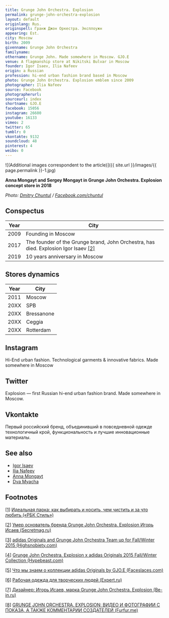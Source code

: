 ```yaml
---
title: Grunge John Orchestra. Explosion
permalink: grunge-john-orchestra-explosion
layout: default
originlang: Rus.
originspell: Гранж Джон Оркестра. Эксплоужн
appearing: Est.
city: Moscow
birth: 2009
givenname: Grunge John Orchestra
familyname:
othername: Grunge John. Made somewhere in Moscow. GJO.E
venue: A flagmanship store at Nikitski Bulvar in Moscow
founder: Igor Isaev, Ilia Nafeev
origin: a Russian
profession: hi-end urban fashion brand based in Moscow
photo: Grunge John Orchestra. Explosion emblem since 2009
photographer: Ilia Nafeev
source: Facebook
photographerurl:
sourceurl: index
shortname: GJO.E
facebook: 15056
instagram: 26600
youtube: 16133
vimeo: 2
twitter: 65
tumblr: 0
vkontakte: 9132
soundcloud: 48
pinterest: 4
weibo: 0
---
```


![(Additional images correspondent to the article)]({{ site.url }}/images/{{ page.permalink }}-1.jpg)

**Anna Mongayt and Sergey Mongayt in Grunge John Orchestra. Explosion concept store in 2018**

*Photo: [Dmitry Chuntul](https://www.facebook.com/chuntul) / [Facebook.com/chuntul](https://www.facebook.com/chuntul)*

## Сonspectus

|Year|City|
|-|-|
|2009|Founding in Moscow|
|2017|The founder of the Grunge brand, John Orchestra, has died. Explosion Igor Isaev <span id="a2">[\[2\]](#f2)</span>|
|2019|10 years anniversary in Moscow|

## Stores dynamics

|Year|City|
|-|-|
|2011|Moscow|
|20XX|SPB|
|20XX|Bressanone|
|20XX|Ceggia|
|20XX|Rotterdam|

## Instagram

Hi-End urban fashion. Technological garments & innovative fabrics. Made somewhere in Moscow

## Twitter

Explosion — first Russian hi-end urban fashion brand. Made somewhere in Moscow.

## Vkontakte

Первый российский бренд, объединивший в повседневной одежде технологичный крой, функциональность и лучшие инновационные материалы.

## See also

+ [Igor Isaev](isaev-Igor)
+ [Ilia Nafeev](nafeev-ilia)
+ [Anna Mongayt](mongayt-anna)
+ [Dva Myacha](dva-myacha)

## Footnotes

[[1]](#a1) <span id="f1"></span> [Идеальная парка: как выбирать и носить, чем чистить и за что любить («РБК Стиль»)](https://style.rbc.ru/items/587e14b59a79477b780bbec4)

[[2]](#a2) <span id="f2"></span> [Умер основатель бренда Grunge John Orchestra. Explosion Игорь Исаев (Secretmag.ru)](https://secretmag.ru/news/umer-osnovatel-brenda-grunge-john-orchestra-explosion-igor-isaev-15-07-2017.htm)

[[3]](#a3) <span id="f3"></span> [adidas Originals and Grunge John Orchestra Team up for Fall/Winter 2015 (Highsnobiety.com)](https://www.highsnobiety.com/2015/11/09/adidas-originals-grunge-john-orchestra/)

[[4]](#a4) <span id="f4"></span> [Grunge John Orchestra. Explosion x adidas Originals 2015 Fall/Winter Collection (Hypebeast.com)](https://hypebeast.com/2015/11/adidas-originals-grunge-john-orchestra-explosion-2015-fall-winter)

[[5]](#a5) <span id="f5"></span> [Что мы знаем о коллекции adidas Originals by GJO.E (Faceslaces.com)](https://locals.faceslaces.com/blog/chto-my-znaem-o-kollektsii-adidas-originals-by-gjo-e/)

[[6]](#a6) <span id="f6"></span> [Рабочая одежда для творческих людей (Expert.ru)](https://expert.ru/expert/2014/36/rabochaya-odezhda-dlya-tvorcheskih-lyudej/)

[[7]](#a7) <span id="f7"></span> [Дизайнер: Игорь Исаев, марка Grunge John Orchestra. Explosion (Be-in.ru)](https://www.be-in.ru/subject/23842-igor_isaev/)

[[8]](#a8) <span id="f8"></span> [GRUNGE JOHN ORCHESTRA. EXPLOSION: ВИДЕО И ФОТОГРАФИИ С ПОКАЗА, А ТАКЖЕ КОММЕНТАРИИ СОЗДАТЕЛЕЙ (Furfur.me)](http://www.furfur.me/furfur/culture/culture/158275-gjoe)
